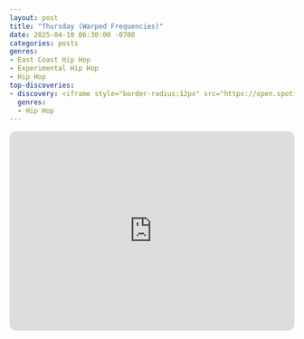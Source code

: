 ```yaml
---
layout: post
title: "Thursday (Warped Frequencies)"
date: 2025-04-10 06:30:00 -0700
categories: posts
genres:
- East Coast Hip Hop
- Experimental Hip Hop
- Hip Hop 
top-discoveries:
- discovery: <iframe style="border-radius:12px" src="https://open.spotify.com/embed/album/0UMMIkurRUmkruZ3KGBLtG?utm_source=generator" width="100%" height="352" frameBorder="0" allowfullscreen="" allow="autoplay; clipboard-write; encrypted-media; fullscreen; picture-in-picture" loading="lazy"></iframe>
  genres:
  - Hip Hop
---
```

<iframe style="border-radius:12px" src="https://open.spotify.com/embed/playlist/0OzPTWQAQPNWhPDXqduD8a?utm_source=generator" width="100%" height="352" frameBorder="0" allowfullscreen="" allow="autoplay; clipboard-write; encrypted-media; fullscreen; picture-in-picture" loading="lazy"></iframe>